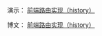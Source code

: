 
演示： [前端路由实现（history）](https://jx915.github.io/wheels/router(history)/)

博文： [前端路由实现（history）](https://blog.csdn.net/jx950915/article/details/80612691)
